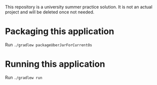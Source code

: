This repository is a university summer practice solution.
It is not an actual project and will be deleted once not needed.

# Packaging this application

Run `./gradlew packageUberJarForCurrentOs`

# Running this application

Run `./gradlew run`